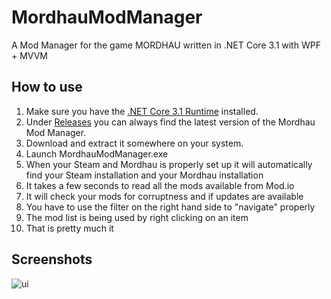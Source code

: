 # MordhauModManager
A Mod Manager for the game MORDHAU written in .NET Core 3.1 with WPF + MVVM

## How to use
1. Make sure you have the [.NET Core 3.1 Runtime](https://dotnet.microsoft.com/download/dotnet-core/thank-you/runtime-3.1.3-windows-x64-installer) installed.
2. Under [Releases](https://github.com/johmarjac/MordhauModManager/releases) you can always find the latest version of the Mordhau Mod Manager.
3. Download and extract it somewhere on your system.
4. Launch MordhauModManager.exe
5. When your Steam and Mordhau is properly set up it will automatically find your Steam installation and your Mordhau installation
6. It takes a few seconds to read all the mods available from Mod.io
7. It will check your mods for corruptness and if updates are available
8. You have to use the filter on the right hand side to "navigate" properly
9. The mod list is being used by right clicking on an item
10. That is pretty much it

## Screenshots
![ui](https://i.imgur.com/Pu8rxmG.png)
